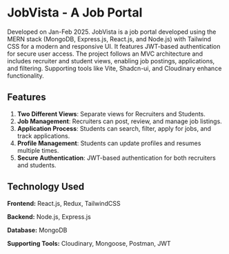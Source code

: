 # JobVista - A Job Portal

Developed on Jan-Feb 2025. JobVista is a job portal developed using the MERN stack (MongoDB, Express.js, React.js, and Node.js) with Tailwind CSS for a modern and responsive UI. It features JWT-based authentication for secure user access. The project follows an MVC architecture and includes recruiter and student views, enabling job postings, applications, and filtering. Supporting tools like Vite, Shadcn-ui, and Cloudinary enhance functionality.

## Features

1. **Two Different Views**: Separate views for Recruiters and Students.
2. **Job Management**: Recruiters can post, review, and manage job listings.
3. **Application Process**: Students can search, filter, apply for jobs, and track applications.
4. **Profile Management**: Students can update profiles and resumes multiple times.
5. **Secure Authentication**: JWT-based authentication for both recruiters and students.

## Technology Used

**Frontend:** React.js, Redux, TailwindCSS

**Backend:** Node.js, Express.js

**Database:** MongoDB

**Supporting Tools:** Cloudinary, Mongoose, Postman, JWT
